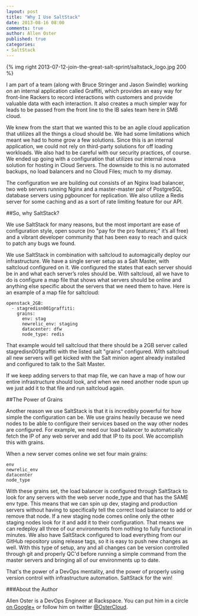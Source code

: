 ```yaml
---
layout: post
title: "Why I Use SaltStack"
date: 2013-08-16 08:00
comments: true
author: Allen Oster
published: true
categories:
- SaltStack
---
```

{% img right 2013-07-12-join-the-great-salt-sprint/saltstack_logo.jpg 200 %}

I am part of a team (along with Bruce Stringer and Jason Swindle) working on an internal application called Graffiti, which provides an easy way for front-line Rackers to record interactions with customers and provide valuable data with each interaction. It also creates a much simpler way for leads to be passed from the front line to the IB sales team here in SMB cloud.

We knew from the start that we wanted this to be an agile cloud application that utilizes all the things a cloud should be. We had some limitations which meant we had to home grow a few solutions. Since this is an internal application, we could not rely on third-party solutions for off loading workloads. We also had to be careful with our security practices, of course. We ended up going with a configuration that utilizes our internal nova solution for hosting in Cloud Servers. The downside to this is no automated backups, no load balancers and no Cloud Files; much to my dismay.<!--More-->

The configuration we are building out consists of an Nginx load balancer, two web servers running Nginx and a master-master pair of PostgreSQL database servers using pgbouncer for replication. We also utilize a Redis server for some caching and as a sort of rate limiting feature for our API.

##So, why SaltStack?

We use SaltStack for many reasons, but the most important are ease of configuration style, open source (no "pay for the pro features;" it’s all free) and a vibrant developer community that has been easy to reach and quick to patch any bugs we found.

We use SaltStack in combination with saltcloud to automagically deploy our infrastructure. We have a single server setup as a Salt Master, with saltcloud configured on it. We configured the states that each server should be in and what each server’s roles should be. With saltcloud, all we have to do is configure a map file that shows what servers should be online and anything else specific about the servers that we need them to have. Here is an example of a map file for saltcloud:

```
openstack_2GB:
  - stag­redis­n001­graffiti:
    grains:
      env: stag
      newrelic_env: staging
      datacenter: dfw
      node_type: redis
```

That example would tell saltcloud that there should be a 2GB server called stagredisn001graffiti with the listed salt "grains" configured. With saltcloud all new servers will get kicked with the Salt minion agent already installed and configured to talk to the Salt Master.

If we keep adding servers to that map file, we can have a map of how our entire infrastructure should look, and when we need another node spun up we just add it to that file and run saltcloud again.

##The Power of Grains

Another reason we use SaltStack is that it is incredibly powerful for how simple the configuration can be. We use grains heavily because we need nodes to be able to configure their services based on the way other nodes are configured. For example, we need our load balancer to automatically fetch the IP of any web server and add that IP to its pool. We accomplish this with grains.

When a new server comes online we set four main grains:

```
env
newrelic_env
datacenter
node_type
```

With these grains set, the load balancer is configured through SaltStack to look for any servers with the web server node_type and that has the SAME env type. This means that we can spin up dev, staging and production servers without having to specifically tell the correct load balancer to add or remove that node. If a new staging node comes online only the other staging nodes look for it and add it to their configuration. That means we can redeploy all three of our environments from nothing to fully functional in minutes. We also have SaltStack configured to load everything from our GitHub repository using release tags, so it is easy to push new changes as well. With this type of setup, any and all changes can be version controlled through git and properly QC'd before running a simple command from the master servers and bringing all of our environments up to date.

That's the power of a DevOps mentality, and the power of properly using version control with infrastructure automation. SaltStack for the win!


###About the Author

Allen Oster is a DevOps Engineer at Rackspace. You can put him in a circle [on Google+][3] or follow him on twitter [@OsterCloud][4].


[3]: https://plus.google.com/116303852061385832110/
[4]: https://twitter.com/OsterCloud
